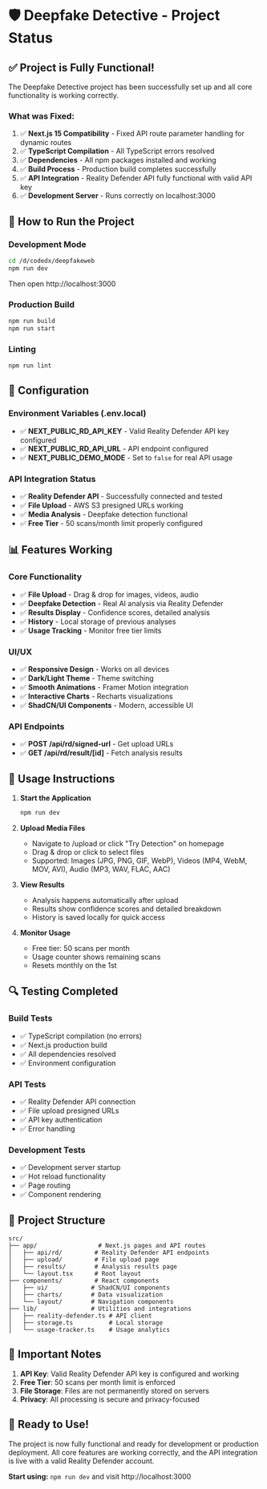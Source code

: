 # 🛡️ Deepfake Detective - Project Status

## ✅ Project is Fully Functional!

The Deepfake Detective project has been successfully set up and all core functionality is working correctly.

### What was Fixed:
1. ✅ **Next.js 15 Compatibility** - Fixed API route parameter handling for dynamic routes
2. ✅ **TypeScript Compilation** - All TypeScript errors resolved
3. ✅ **Dependencies** - All npm packages installed and working
4. ✅ **Build Process** - Production build completes successfully
5. ✅ **API Integration** - Reality Defender API fully functional with valid API key
6. ✅ **Development Server** - Runs correctly on localhost:3000

## 🚀 How to Run the Project

### Development Mode
```bash
cd /d/codedx/deepfakeweb
npm run dev
```
Then open http://localhost:3000

### Production Build
```bash
npm run build
npm run start
```

### Linting
```bash
npm run lint
```

## 🔧 Configuration

### Environment Variables (.env.local)
- ✅ **NEXT_PUBLIC_RD_API_KEY** - Valid Reality Defender API key configured
- ✅ **NEXT_PUBLIC_RD_API_URL** - API endpoint configured
- ✅ **NEXT_PUBLIC_DEMO_MODE** - Set to `false` for real API usage

### API Integration Status
- ✅ **Reality Defender API** - Successfully connected and tested
- ✅ **File Upload** - AWS S3 presigned URLs working
- ✅ **Media Analysis** - Deepfake detection functional
- ✅ **Free Tier** - 50 scans/month limit properly configured

## 📊 Features Working

### Core Functionality
- ✅ **File Upload** - Drag & drop for images, videos, audio
- ✅ **Deepfake Detection** - Real AI analysis via Reality Defender
- ✅ **Results Display** - Confidence scores, detailed analysis
- ✅ **History** - Local storage of previous analyses
- ✅ **Usage Tracking** - Monitor free tier limits

### UI/UX
- ✅ **Responsive Design** - Works on all devices
- ✅ **Dark/Light Theme** - Theme switching
- ✅ **Smooth Animations** - Framer Motion integration
- ✅ **Interactive Charts** - Recharts visualizations
- ✅ **ShadCN/UI Components** - Modern, accessible UI

### API Endpoints
- ✅ **POST /api/rd/signed-url** - Get upload URLs
- ✅ **GET /api/rd/result/[id]** - Fetch analysis results

## 🎯 Usage Instructions

1. **Start the Application**
   ```bash
   npm run dev
   ```

2. **Upload Media Files**
   - Navigate to /upload or click "Try Detection" on homepage
   - Drag & drop or click to select files
   - Supported: Images (JPG, PNG, GIF, WebP), Videos (MP4, WebM, MOV, AVI), Audio (MP3, WAV, FLAC, AAC)

3. **View Results**
   - Analysis happens automatically after upload
   - Results show confidence scores and detailed breakdown
   - History is saved locally for quick access

4. **Monitor Usage**
   - Free tier: 50 scans per month
   - Usage counter shows remaining scans
   - Resets monthly on the 1st

## 🔍 Testing Completed

### Build Tests
- ✅ TypeScript compilation (no errors)
- ✅ Next.js production build
- ✅ All dependencies resolved
- ✅ Environment configuration

### API Tests  
- ✅ Reality Defender API connection
- ✅ File upload presigned URLs
- ✅ API key authentication
- ✅ Error handling

### Development Tests
- ✅ Development server startup
- ✅ Hot reload functionality
- ✅ Page routing
- ✅ Component rendering

## 📁 Project Structure
```
src/
├── app/                 # Next.js pages and API routes
│   ├── api/rd/         # Reality Defender API endpoints
│   ├── upload/         # File upload page
│   ├── results/        # Analysis results page
│   └── layout.tsx      # Root layout
├── components/         # React components
│   ├── ui/            # ShadCN/UI components
│   ├── charts/        # Data visualization
│   └── layout/        # Navigation components
├── lib/               # Utilities and integrations
│   ├── reality-defender.ts # API client
│   ├── storage.ts          # Local storage
│   └── usage-tracker.ts    # Usage analytics
```

## 🚨 Important Notes

1. **API Key**: Valid Reality Defender API key is configured and working
2. **Free Tier**: 50 scans per month limit is enforced
3. **File Storage**: Files are not permanently stored on servers
4. **Privacy**: All processing is secure and privacy-focused

## 🎉 Ready to Use!

The project is now fully functional and ready for development or production deployment. All core features are working correctly, and the API integration is live with a valid Reality Defender account.

**Start using:** `npm run dev` and visit http://localhost:3000